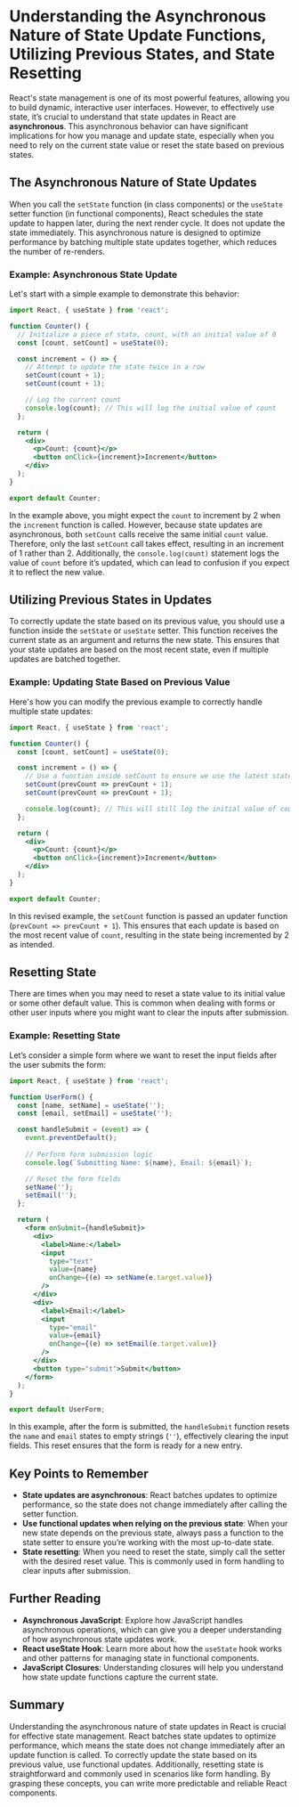 # Understanding the Asynchronous Nature of State Update Functions, Utilizing Previous States, and State Resetting

React's state management is one of its most powerful features, allowing you to build dynamic, interactive user interfaces. However, to effectively use state, it’s crucial to understand that state updates in React are **asynchronous**. This asynchronous behavior can have significant implications for how you manage and update state, especially when you need to rely on the current state value or reset the state based on previous states.

## The Asynchronous Nature of State Updates

When you call the `setState` function (in class components) or the `useState` setter function (in functional components), React schedules the state update to happen later, during the next render cycle. It does not update the state immediately. This asynchronous nature is designed to optimize performance by batching multiple state updates together, which reduces the number of re-renders.

### Example: Asynchronous State Update

Let's start with a simple example to demonstrate this behavior:

```jsx
import React, { useState } from 'react';

function Counter() {
  // Initialize a piece of state, count, with an initial value of 0
  const [count, setCount] = useState(0);

  const increment = () => {
    // Attempt to update the state twice in a row
    setCount(count + 1);
    setCount(count + 1);

    // Log the current count
    console.log(count); // This will log the initial value of count
  };

  return (
    <div>
      <p>Count: {count}</p>
      <button onClick={increment}>Increment</button>
    </div>
  );
}

export default Counter;
```

In the example above, you might expect the `count` to increment by 2 when the `increment` function is called. However, because state updates are asynchronous, both `setCount` calls receive the same initial `count` value. Therefore, only the last `setCount` call takes effect, resulting in an increment of 1 rather than 2. Additionally, the `console.log(count)` statement logs the value of `count` before it’s updated, which can lead to confusion if you expect it to reflect the new value.

## Utilizing Previous States in Updates

To correctly update the state based on its previous value, you should use a function inside the `setState` or `useState` setter. This function receives the current state as an argument and returns the new state. This ensures that your state updates are based on the most recent state, even if multiple updates are batched together.

### Example: Updating State Based on Previous Value

Here's how you can modify the previous example to correctly handle multiple state updates:

```jsx
import React, { useState } from 'react';

function Counter() {
  const [count, setCount] = useState(0);

  const increment = () => {
    // Use a function inside setCount to ensure we use the latest state
    setCount(prevCount => prevCount + 1);
    setCount(prevCount => prevCount + 1);

    console.log(count); // This will still log the initial value of count
  };

  return (
    <div>
      <p>Count: {count}</p>
      <button onClick={increment}>Increment</button>
    </div>
  );
}

export default Counter;
```

In this revised example, the `setCount` function is passed an updater function (`prevCount => prevCount + 1`). This ensures that each update is based on the most recent value of `count`, resulting in the state being incremented by 2 as intended.

## Resetting State

There are times when you may need to reset a state value to its initial value or some other default value. This is common when dealing with forms or other user inputs where you might want to clear the inputs after submission.

### Example: Resetting State

Let’s consider a simple form where we want to reset the input fields after the user submits the form:

```jsx
import React, { useState } from 'react';

function UserForm() {
  const [name, setName] = useState('');
  const [email, setEmail] = useState('');

  const handleSubmit = (event) => {
    event.preventDefault();
    
    // Perform form submission logic
    console.log(`Submitting Name: ${name}, Email: ${email}`);

    // Reset the form fields
    setName('');
    setEmail('');
  };

  return (
    <form onSubmit={handleSubmit}>
      <div>
        <label>Name:</label>
        <input 
          type="text" 
          value={name} 
          onChange={(e) => setName(e.target.value)} 
        />
      </div>
      <div>
        <label>Email:</label>
        <input 
          type="email" 
          value={email} 
          onChange={(e) => setEmail(e.target.value)} 
        />
      </div>
      <button type="submit">Submit</button>
    </form>
  );
}

export default UserForm;
```

In this example, after the form is submitted, the `handleSubmit` function resets the `name` and `email` states to empty strings (`''`), effectively clearing the input fields. This reset ensures that the form is ready for a new entry.

## Key Points to Remember

- **State updates are asynchronous**: React batches updates to optimize performance, so the state does not change immediately after calling the setter function.
- **Use functional updates when relying on the previous state**: When your new state depends on the previous state, always pass a function to the state setter to ensure you’re working with the most up-to-date state.
- **State resetting**: When you need to reset the state, simply call the setter with the desired reset value. This is commonly used in form handling to clear inputs after submission.

## Further Reading

- **Asynchronous JavaScript**: Explore how JavaScript handles asynchronous operations, which can give you a deeper understanding of how asynchronous state updates work.
- **React useState Hook**: Learn more about how the `useState` hook works and other patterns for managing state in functional components.
- **JavaScript Closures**: Understanding closures will help you understand how state update functions capture the current state.

## Summary

Understanding the asynchronous nature of state updates in React is crucial for effective state management. React batches state updates to optimize performance, which means the state does not change immediately after an update function is called. To correctly update the state based on its previous value, use functional updates. Additionally, resetting state is straightforward and commonly used in scenarios like form handling. By grasping these concepts, you can write more predictable and reliable React components.